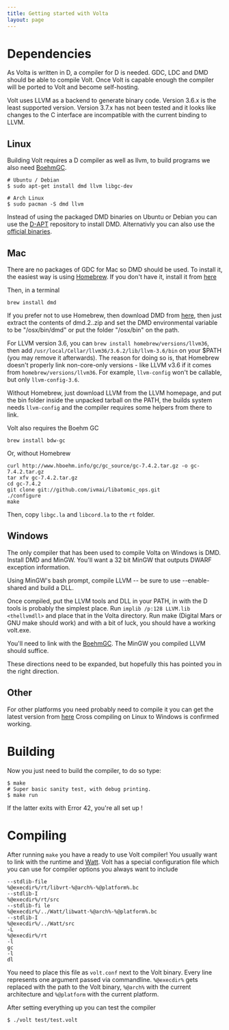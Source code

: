 ```yaml
---
title: Getting started with Volta
layout: page
---
```


# Dependencies #

As Volta is written in D, a compiler for D is needed. GDC, LDC and DMD should
be able to compile Volt. Once Volt is capable enough the compiler will be
ported to Volt and become self-hosting.

Volt uses LLVM as a backend to generate binary code. Version 3.6.x is the least
supported version. Version 3.7.x has not been tested and it looks like changes
to the C interface are incompatible with the current binding to LLVM.


## Linux ##

Building Volt requires a D compiler as well as llvm, to build programs we
also need [BoehmGC](http://www.hboehm.info/gc/).

    # Ubuntu / Debian
    $ sudo apt-get install dmd llvm libgc-dev

    # Arch Linux
    $ sudo pacman -S dmd llvm


Instead of using the packaged DMD binaries on Ubuntu or Debian you can use the
[D-APT](http://d-apt.sourceforge.net/) repository to install DMD.
Alternativly you can also use the
[official binaries](http://dlang.org/download.html).


## Mac ##

There are no packages of GDC for Mac so DMD should be used. To install it,
the easiest way is using [Homebrew](http://brew.sh). If you don't have it,
install it from [here](http://brew.sh)

Then, in a terminal

    brew install dmd

If you prefer not to use Homebrew, then download DMD from
[here](http://dlang.org/download.html), then just extract the contents of
dmd.2.<version>.zip <somewhere> and set the DMD environmental variable to be
"<somewhere>/osx/bin/dmd" or put the folder "<somewhere>/osx/bin" on the path.

For LLVM version 3.6, you can `brew install homebrew/versions/llvm36`,
then add `/usr/local/Cellar/llvm36/3.6.2/lib/llvm-3.6/bin` on your $PATH
(you may remove it afterwards). The reason for doing so is, that Homebrew
doesn't properly link non-core-only versions - like LLVM v3.6 if it comes from
`homebrew/versions/llvm36`. For example, `llvm-config` won't be
callable, but only `llvm-config-3.6`.

Without Homebrew, just download LLVM from the LLVM homepage, and put the bin
folder inside the unpacked tarball on the PATH, the builds system needs
`llvm-config` and the compiler requires some helpers from there to link.

Volt also requires the Boehm GC

    brew install bdw-gc

Or, without Homebrew

    curl http://www.hboehm.info/gc/gc_source/gc-7.4.2.tar.gz -o gc-7.4.2.tar.gz
    tar xfv gc-7.4.2.tar.gz
    cd gc-7.4.2
    git clone git://github.com/ivmai/libatomic_ops.git
    ./configure
    make

Then, copy `libgc.la` and `libcord.la` to the `rt` folder.


## Windows ##

The only compiler that has been used to compile Volta on Windows is DMD. Install
DMD and MinGW. You'll want a 32 bit MinGW that outputs DWARF exception
information.

Using MinGW's bash prompt, compile LLVM -- be sure to use
--enable-shared and build a DLL.

Once compiled, put the LLVM tools and DLL in your PATH, in with the D tools is
probably the simplest place. Run `implib /p:128 LLVM.lib <thellvmdll>` and place
that in the Volta directory. Run make (Digital Mars or GNU make should work) and
 with a bit of luck, you should have a working volt.exe.

You'll need to link with the [BoehmGC](http://www.hboehm.info/gc/). The MinGW
you compiled LLVM should suffice.

These directions need to be expanded, but hopefully this has pointed you in the
right direction.


## Other ##

For other platforms you need probably need to compile it you can get the latest
version from [here](https://bitbucket.org/goshawk/gdc/wiki/Home) Cross compiling
on Linux to Windows is confirmed working.


# Building #

Now you just need to build the compiler, to do so type:

    $ make
    # Super basic sanity test, with debug printing.
    $ make run

If the latter exits with Error 42, you're all set up !


# Compiling #

After running `make` you have a ready to use Volt compiler! You usually want to
link with the runtime and [Watt](https://github.com/VoltLang/Watt/). Volt has
a special configuration file which you can use for compiler options you always
want to include

    --stdlib-file
    %@execdir%/rt/libvrt-%@arch%-%@platform%.bc
    --stdlib-I
    %@execdir%/rt/src
    --stdlib-fi le
    %@execdir%/../Watt/libwatt-%@arch%-%@platform%.bc
    --stdlib-I
    %@execdir%/../Watt/src
    -L
    %@execdir%/rt
    -l
    gc
    -l
    dl

You need to place this file as `volt.conf` next to the Volt binary.
Every line represents one argument passed via commandline. `%@execdir%` gets
replaced with the path to the Volt binary, `%@arch%` with the current
architecture and `%@platform` with the current platform.

After setting everything up you can test the compiler

    $ ./volt test/test.volt
